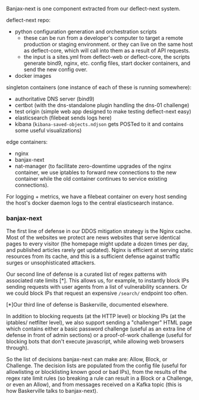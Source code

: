 Banjax-next is one component extracted from our deflect-next system.

deflect-next repo:
  * python configuration generation and orchestration scripts
    * these can be run from a developer's computer to target a remote
      production or staging environment. or they can live on the same host
      as deflect-core, which will call into them as a result of API requests.
    * the input is a sites.yml from deflect-web or deflect-core,
      the scripts generate bind9, nginx, etc. config files, start
      docker containers, and send the new config over.
  * docker images

singleton containers (one instance of each of these is running somewhere):
  * authoritative DNS server (bind9)
  * certbot (with the dns-standalone plugin handling the dns-01 challenge)
  * test origin (simple web app designed to make testing deflect-next easy)
  * elasticsearch (filebeat sends logs here)
  * kibana (`kibana-saved-objects.ndjson` gets POSTed to it and contains some
    useful visualizations)

edge containers:
  * nginx
  * banjax-next
  * nat-manager (to facilitate zero-downtime upgrades of the nginx container, we
    use iptables to forward new connections to the new container while the old
    container continues to service existing connections).

For logging + metrics, we have a filebeat container on every host sending the
host's docker daemon logs to the central elasticsearch instance.

### banjax-next

The first line of defense in our DDOS mitigation strategy is the Nginx cache. Most
of the websites we protect are news websites that serve identical pages to every
visitor (the homepage might update a dozen times per day, and published articles
rarely get updated). Nginx is efficient at serving static resources from its cache,
and this is a sufficient defense against traffic surges or unsophisticated attackers.

Our second line of defense is a curated list of regex patterns with associated
rate limits [\*]. This allows us, for example, to instantly block IPs sending requests
with user agents from a list of vulnerability scanners. Or we could block IPs
that request an expensive `/search/` endpoint too often.

[\*]Our third line of defense is Baskerville, documented elsewhere.

In addition to blocking requests (at the HTTP level) or blocking IPs (at the iptables/
netfilter level), we also support sending a "challenger" HTML page which contains either
a basic password challenge (useful as an extra line of defense in front of admin sections)
or a proof-of-work challenge (useful for blocking bots that don't execute javascript, while
allowing web browsers through).

So the list of decisions banjax-next can make are: Allow, Block, or Challenge. The decision
lists are populated from the config file (useful for allowlisting or blocklisting known good
or bad IPs), from the results of the regex rate limit rules (so breaking a rule can result
in a Block or a Challenge, or even an Allow), and from messages received on a Kafka topic
(this is how Baskerville talks to banjax-next).
